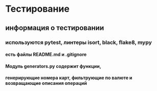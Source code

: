 # Тестирование
## информация о тестировании
### используются pytest, линтеры isort, black, flake8, mypy
#### есть файлы README.md и .gitignore
#### Модуль generators.py содержит функции, 
#### генерирующие номера карт, фильтрующие по валюте и возвращающие описания операций


